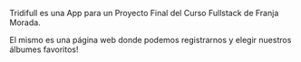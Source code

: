 Tridifull es una App para un Proyecto Final del Curso Fullstack de Franja Morada.

El mismo es una página web donde podemos registrarnos y elegir nuestros álbumes favoritos!
